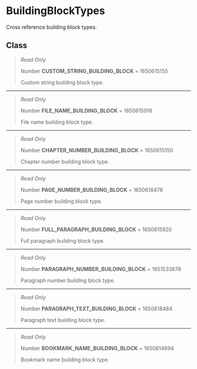 # BuildingBlockTypes
Cross reference building block types.

## Class
> *Read Only* 
> 
> Number **CUSTOM_STRING_BUILDING_BLOCK** = 1650615155
> 
> Custom string building block type.
*** 
> *Read Only* 
> 
> Number **FILE_NAME_BUILDING_BLOCK** = 1650615918
> 
> File name building block type.
*** 
> *Read Only* 
> 
> Number **CHAPTER_NUMBER_BUILDING_BLOCK** = 1650615150
> 
> Chapter number building block type.
*** 
> *Read Only* 
> 
> Number **PAGE_NUMBER_BUILDING_BLOCK** = 1650618478
> 
> Page number building block type.
*** 
> *Read Only* 
> 
> Number **FULL_PARAGRAPH_BUILDING_BLOCK** = 1650615920
> 
> Full paragraph building block type.
*** 
> *Read Only* 
> 
> Number **PARAGRAPH_NUMBER_BUILDING_BLOCK** = 1651533678
> 
> Paragraph number building block type.
*** 
> *Read Only* 
> 
> Number **PARAGRAPH_TEXT_BUILDING_BLOCK** = 1650618484
> 
> Paragraph text building block type.
*** 
> *Read Only* 
> 
> Number **BOOKMARK_NAME_BUILDING_BLOCK** = 1650614894
> 
> Bookmark name building block type.

